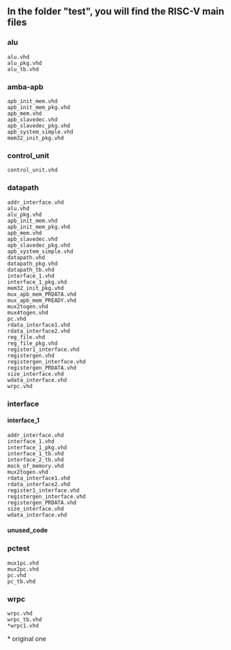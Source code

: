## In the folder "test", you will find the RISC-V main files

### alu
	alu.vhd
	alu_pkg.vhd
	alu_tb.vhd

### amba-apb
	apb_init_mem.vhd
	apb_init_mem_pkg.vhd
	apb_mem.vhd
	apb_slavedec.vhd
	apb_slavedec_pkg.vhd
	apb_system_simple.vhd
	mem32_init_pkg.vhd

### control_unit
	control_unit.vhd

### datapath
	addr_interface.vhd
	alu.vhd
	alu_pkg.vhd
	apb_init_mem.vhd
	apb_init_mem_pkg.vhd
	apb_mem.vhd
	apb_slavedec.vhd
	apb_slavedec_pkg.vhd
	apb_system_simple.vhd
	datapath.vhd
	datapath_pkg.vhd
	datapath_tb.vhd
	interface_1.vhd
	interface_1_pkg.vhd
	mem32_init_pkg.vhd
	mux_apb_mem_PRDATA.vhd
	mux_apb_mem_PREADY.vhd
	mux2togen.vhd
	mux4togen.vhd
	pc.vhd
	rdata_interface1.vhd
	rdata_interface2.vhd
	reg_file.vhd
	reg_file_pkg.vhd
	register1_interface.vhd
	registergen.vhd
	registergen_interface.vhd
	registergen_PRDATA.vhd
	size_interface.vhd
	wdata_interface.vhd
	wrpc.vhd

### interface

#### interface_1
	addr_interface.vhd
	interface_1.vhd
	interface_1_pkg.vhd
	interface_1_tb.vhd
	interface_2_tb.vhd
	mock_of_memory.vhd
	mux2togen.vhd
	rdata_interface1.vhd
	rdata_interface2.vhd
	register1_interface.vhd
	registergen_interface.vhd
	registergen_PRDATA.vhd
	size_interface.vhd
	wdata_interface.vhd

#### unused_code

### pctest
	mux1pc.vhd
	mux2pc.vhd
	pc.vhd
	pc_tb.vhd
	

### wrpc
	wrpc.vhd
	wrpc_tb.vhd
	*wrpc1.vhd
\* original one
